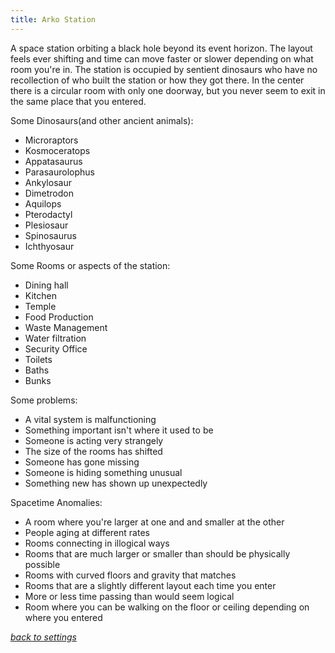 ```yaml
---
title: Arko Station
---
```

A space station orbiting a black hole beyond its event horizon. The layout feels ever shifting and time can move faster or slower depending on what room you're in. The station is occupied by sentient dinosaurs who have no recollection of who built the station or how they got there. In the center there is a circular room with only one doorway, but you never seem to exit in the same place that you entered.

Some Dinosaurs(and other ancient animals):

- Microraptors
- Kosmoceratops
- Appatasaurus
- Parasaurolophus
- Ankylosaur
- Dimetrodon
- Aquilops
- Pterodactyl
- Plesiosaur
- Spinosaurus
- Ichthyosaur

Some Rooms or aspects of the station:

- Dining hall
- Kitchen
- Temple
- Food Production
- Waste Management
- Water filtration
- Security Office
- Toilets
- Baths
- Bunks

Some problems:

- A vital system is malfunctioning
- Something important isn't where it used to be
- Someone is acting very strangely
- The size of the rooms has shifted
- Someone has gone missing
- Someone is hiding something unusual
- Something new has shown up unexpectedly

Spacetime Anomalies:

- A room where you're larger at one and and smaller at the other
- People aging at different rates
- Rooms connecting in illogical ways
- Rooms that are much larger or smaller than should be physically possible
- Rooms with curved floors and gravity that matches
- Rooms that are a slightly different layout each time you enter
- More or less time passing than would seem logical
- Room where you can be walking on the floor or ceiling depending on where you entered 

*[back to settings](https://pennylescroche.github.io/Distorted-Domains/setting)*
